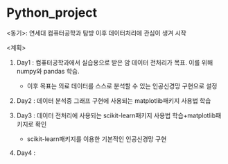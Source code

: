 # Python_project

<동기>: 연세대 컴퓨터공학과 탐방 이후 데이터처리에 관심이 생겨 시작

<계획>
1) Day1 : 컴퓨터공학과에서 실습용으로 받은 암 데이터 전처리가 목표. 이를 위해 numpy와 pandas 학습.
   - 이후 목표는 의료 데이터를 스스로 분석할 수 있는 인공신경망 구현으로 설정

   
3) Day2 : 데이터 분석중 그래프 구현에 사용되는 matplotlib패키지 사용법 학습
4) Day3 : 데이터 전처리에 사용되는 scikit-learn패키지 사용법 학습+matplotlib패키지로 확인
   - scikit-learn패키지를 이용한 기본적인 인공신경망 구현
6) Day4 : 
